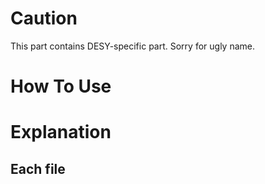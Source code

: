 # Caution
This part contains DESY-specific part.
Sorry for ugly name.

# How To Use

# Explanation

## Each file

